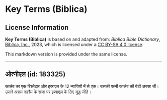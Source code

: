# Key Terms (Biblica)

## License Information

**Key Terms (Biblica)** is based on and adapted from: _Biblica Bible Dictionary_, [Biblica, Inc.](https://www.biblica.com/), 2023, which is licensed under a [CC BY-SA 4.0 license](https://creativecommons.org/licenses/by-sa/4.0/legalcode.en).

This markdown version is provided under the same license.



--------------------------------

## ओत्नीएल (id: 183325)

कालेब का एक रिश्तेदार और इस्राएल के 12 न्यायियों में से एक। उसकी पत्नी कालेब की बेटी अक्सा थी। उसने अराम नहरैम के राजा पर इस्राएल के लिए युद्ध जीते।


